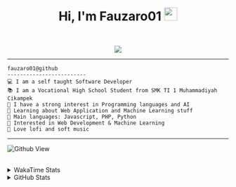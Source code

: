 <h1 align="center">
Hi, I'm Fauzaro01
  <img src="https://media.giphy.com/media/hvRJCLFzcasrR4ia7z/giphy.gif" width="30"></h1>
<br/>

<p align="center">
  <a href="https://github.com/DenverCoder1/readme-typing-svg">
    <img src="https://readme-typing-svg.herokuapp.com?lines=Chill%20and%20Coding;Full+Stack+Web+Developer;Student;Software%20Develover;Always%20learning%20new%20things&center=true&width=380&height=45">
  </a>
</p>

<hr>

```
fauzaro01@github
-------------------------
💻 I am a self taught Software Developer
📚 I am a Vocational High School Student from SMK TI 1 Muhammadiyah Cikampek
📝 I have a strong interest in Programming languages and AI
🌱 Learning about Web Application and Machine Learning stuff
🌟 Main languages: Javascript, PHP, Python
🚩 Interested in Web Development & Machine Learning
🎵 Love lofi and soft music 
```

<hr>

![Github View](https://komarev.com/ghpvc/?username=fauzaro01&style=flat-square)
<br><br>
<details>
  <summary>
     WakaTime Stats
  </summary>
  <br>
  <!--START_SECTION:waka-->

```txt
From: 10 September 2021 - To: 08 May 2025

Total Time: 834 hrs 17 mins

JavaScript          251 hrs 20 mins ███████▓░░░░░░░░░░░░░░░░░   30.13 %
PHP                 172 hrs 4 mins  █████░░░░░░░░░░░░░░░░░░░░   20.63 %
HTML                100 hrs 50 mins ███░░░░░░░░░░░░░░░░░░░░░░   12.09 %
Blade Template      81 hrs 17 mins  ██▒░░░░░░░░░░░░░░░░░░░░░░   09.74 %
EJS                 56 hrs 49 mins  █▓░░░░░░░░░░░░░░░░░░░░░░░   06.81 %
Java                41 hrs 50 mins  █▒░░░░░░░░░░░░░░░░░░░░░░░   05.02 %
CSS                 33 hrs 23 mins  █░░░░░░░░░░░░░░░░░░░░░░░░   04.00 %
JSON                31 hrs          █░░░░░░░░░░░░░░░░░░░░░░░░   03.72 %
Python              13 hrs 50 mins  ▒░░░░░░░░░░░░░░░░░░░░░░░░   01.66 %
Other               6 hrs 27 mins   ▒░░░░░░░░░░░░░░░░░░░░░░░░   00.77 %
```

<!--END_SECTION:waka-->
</details>
<details>
  <summary>
    GitHub Stats
  </summary>
  <br>
  <div align="center">
    <img src="https://github-readme-stats.vercel.app/api?username=Fauzaro01&show_icons=true&theme=algolia" alt="Fauzaro01's GitHub Stats" style="margin: 20px;" />
    <img src="https://github-readme-streak-stats.herokuapp.com/?user=Fauzaro01&theme=algolia" alt="Fauzaro01's GitHub Streak" style="margin: 20px;" />
  </div>

  <div align="center">
    <img src="https://github-readme-stats.vercel.app/api?username=Fauzaro01&show_icons=true&locale=en&count_private=true&hide_rank=true&custom_title=My%20GitHub%20Stats&disable_animations=true&theme=algolia" alt="Fauzaro01's Stars" style="margin: 20px;" />
    <img src="https://github-readme-stats.vercel.app/api/top-langs/?username=Fauzaro01&langs_count=8&theme=algolia&layout=compact" alt="Top Languages" style="margin: 20px;" />
  </div>
</details>
